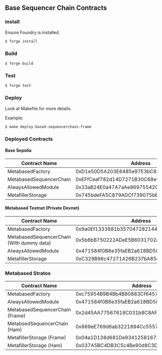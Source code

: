 ## Base Sequencer Chain Contracts

### install

Ensure Foundry is installed.

```shell
$ forge install
```

### Build

```shell
$ forge build
```

### Test

```shell
$ forge test
```

### Deploy

Look at Makefile for more details.

Example:

```shell
$ make deploy-based-sequencerchain-frame
```

### Deployed Contracts

#### Base Sepolia

| Contract Name           | Address                                    |
| ----------------------- | ------------------------------------------ |
| MetabasedFactory        | 0xD1e50D5A203E6485e97E3bC8A951b49aaFC28603 |
| MetabasedSequencerChain | 0xEFfCeaf782d14D7271B30C68e9667cD3B4218553 |
| AlwaysAllowedModule     | 0x33aB24E0a47A7aAe869755420950A6326e3CB9F3 |
| MetafillerStorage       | 0x745bdeFA5C879ADCf739075bB03FD4ecCd03cE22 |

#### Metabased Testnet (Private Devnet)

| Contract Name                             | Address                                    |
| ----------------------------------------- | ------------------------------------------ |
| MetabasedFactory                          | 0x9a0Ef1333681b357047282144dc06D7DAA1f76Ba |
| MetabasedSequencerChain (With dummy data) | 0x5b6bB750222ADeE5B6031702a08D239f97F3b063 |
| AlwaysAllowedModule                       | 0x471584f0B8e35faEB2a618BD58A62316D8882d63 |
| MetafillerStorage                         | 0xC329B96c47271426B237bA85dF5504375C5cCB28 |

### Metabased Stratos

| Contract Name                   | Address                                    |
| ------------------------------- | ------------------------------------------ |
| MetabasedFactory                | 0xc75954B9B4Bb4B80883Cf645744612138b7e4870 |
| AlwaysAllowedModule             | 0x471584f0B8e35faEB2a618BD58A62316D8882d63 |
| MetabasedSequencerChain (Frame) | 0x2d45AA77567618C031b8C8AFD3296ED724793B01 |
| MetabsedSequencerChain (Ham)    | 0x869eE769d6ab3221894Cc555792e8c6467953bE1 |
| MetafillerStorage (Frame)       | 0x04a1D138d681De93412581673a993eD7878EaBC4 |
| MetafillerStorage (Ham)         | 0x037A5BC4DB3C5c4Be90d8C3D7eaD6B2B231b9EFb |

